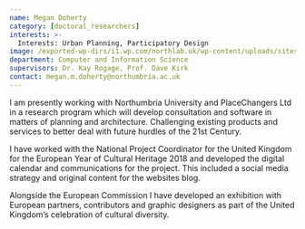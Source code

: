 ```yaml
---
name: Megan Doherty
category: [doctoral_researchers]
interests: >-
  Interests: Urban Planning, Participatory Design
image: /exported-wp-dirs/i1.wp.com/northlab.uk/wp-content/uploads/sites/15/2019/05/MeganDoherty213c8.jpg
department: Computer and Information Science
supervisors: Dr. Kay Rogage, Prof. Dave Kirk
contact: megan.m.doherty@northumbria.ac.uk
---
```

I am presently working with Northumbria University and PlaceChangers Ltd in a research program which will develop consultation and software in matters of planning and architecture. Challenging existing products and services to better deal with future hurdles of the 21st Century.  

I have worked with the National Project Coordinator for the United Kingdom for the European Year of Cultural Heritage 2018 and developed the digital calendar and communications for the project. This included a  social media strategy and original content for the websites blog. 

Alongside the European Commission I have developed an exhibition with European partners, contributors and graphic designers as part of the United Kingdom’s celebration of cultural diversity.

&nbsp;